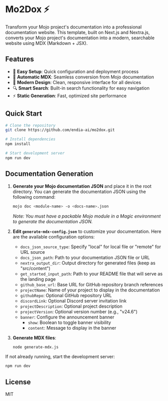 # Mo2Dox ⚡

Transform your Mojo project's documentation into a professional documentation website. This template, built on Next.js and Nextra.js, converts your Mojo project's documentation into a modern, searchable website using MDX (Markdown + JSX).

## Features

- 🚀 **Easy Setup**: Quick configuration and deployment process
- 📄 **Automatic MDX**: Seamless conversion from Mojo documentation
- 🎨 **Modern Design**: Clean, responsive interface for all devices
- 🔍 **Smart Search**: Built-in search functionality for easy navigation
- ⚡ **Static Generation**: Fast, optimized site performance

## Quick Start

```bash
# Clone the repository
git clone https://github.com/endia-ai/mo2dox.git

# Install dependencies
npm install

# Start development server
npm run dev
```

## Documentation Generation

1. **Generate your Mojo documentation JSON** and place it in the root directory. You can generate the documentation JSON using the following command:

    ```bash
    mojo doc <module-name> -o <docs-name>.json
    ```

    *Note: You must have a packable Mojo module in a Magic environment to generate the documentation JSON.*

2. **Edit `generate-mdx-config.json`** to customize your documentation. Here are the available configuration options:

    - `docs_json_source_type`: Specify "local" for local file or "remote" for URL source
    - `docs_json_path`: Path to your documentation JSON file or URL
    - `nextra_output_dir`: Output directory for generated files (keep as "src/content")
    - `get_started_input_path`: Path to your README file that will serve as the landing page
    - `github_base_url`: Base URL for GitHub repository branch references
    - `projectName`: Name of your project to display in the documentation
    - `githubRepo`: Optional GitHub repository URL
    - `discordLink`: Optional Discord server invitation link
    - `projectDescription`: Optional project description
    - `projectVersion`: Optional version number (e.g., "v24.6")
    - `banner`: Configure the announcement banner
      - `show`: Boolean to toggle banner visibility
      - `content`: Message to display in the banner

3. **Generate MDX files**:

    ```bash
    node generate-mdx.js
    ```

If not already running, start the development server:

```bash
npm run dev
```

## License

MIT
